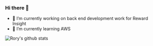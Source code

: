 ### Hi there 👋

- 🔭 I’m currently working on back end development work for Reward Insight
- 🌱 I’m currently learning AWS


![Rory's github stats](https://github-readme-stats.vercel.app/api?username=rorymclaughlin432&show_icons=true)

<!--


Here are some ideas to get you started:

- 🔭 I’m currently working on ...
- 🌱 I’m currently learning ...
- 👯 I’m looking to collaborate on ...
- 🤔 I’m looking for help with ...
- 💬 Ask me about ...
- 📫 How to reach me: ...
- 😄 Pronouns: ...
- ⚡ Fun fact: ...
-->
